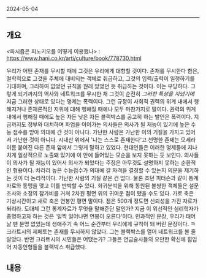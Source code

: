 

2024-05-04

----


## 개요
<파시즘은 피노키오를 어떻게 이용했나> : https://www.hani.co.kr/arti/culture/book/778730.html

우리가 어떤 존재를 무시할 때에 그것은 우리에게 대항할 것이다. 존재를 무시한다 함은, 철학적으로 그것을 주체에 대비되는 객체로 취급하고, 그것의 입력/출력이 일정하기를 기대하며, 그리하여 없었던 규칙을 원래 있었던 듯 취급하는 것이다. 이는 부당하다. 그렇게 되기까지의 역사와 네트워크를 무시한 채 그것이 순전히 *그러한 특성을 지녔기에* 지금 그러한 상태로 있다는 명제는 폭력이다. 그런 규정이 사회적 권력의 위계 내에서 행해지거나 존재론적인 지위에 대해 행해질 때에나 모두 마찬가지로 말이다. 권력의 위계 내에서 행해질 때에도 높은 자든 낮은 자든 블랙박스를 공고히 하는 발언은 폭력이다. 지금까지도 정부와 대치하며 파업을 이어가는 의사들은 의사가 될 재능이 있기에 높은 수능 점수를 받아 의대에 간 것이 아니다. 가난한 사람은 가난한 이의 기질을 가지고 있어서 가난한 것이 아니다. 시내산 위에서 '나는 스스로 존재한다'고 천명한 존재는 모세라 이름 붙여진 다른 존재 앞에서 그렇게 말하고 있었다. 현대인들은 이러한 명제들에 지나치게 일상적으로 노출돼 있기에 이 안에 들어있는 모순을 보지 못하는 듯 보인다. 의사들이 의사가 될 재능이 있어서 의사가 되었다는 주장은 아무것도 설명하지 못하는 순환적인 형용이다. 차라리 높은 수능점수가 의대에 갈 자격을 결정할 수 있는지 의문을 제기하는 것이 더 논리적이다. 가난한 사람의 기질 같은 건 없다. 물론 조던 피터슨과 같이 통계자료와 동맹을 맺고 이를 반박할 수 있다. 회귀분석을 위해 동원된 불쌍한 객체들은 설문조사와 소정의 참가비를 거쳐 2차원 평면 위의 귀여운 점이 됐을 수도 있다. 가로 축은 기상시간이고 새로 축은 연봉인 평면 말이다. 점은 500개 정도면 신뢰성을 가진 자료가 되리라. 도대체 그런 통계자료가 무엇을 말해준단 말인가? 지금 이 위선적인 심리학자가 증명하고자 하는 것은 '일찍 일어나면 연봉이 오른다'이다. 인과적인 문장, 우리가 태어날 땐 분명 없었는데 생애주기 속 어느 순간부터 우리에게 규칙이 돼 버린 문장이다. ㅋ
크라트시의 제페토는 존재를 무시하지 않았다. 그는 블랙박스를 열어 네트워크를 볼 줄 알았다. 반면 크라트시의 시민들은 어땠는가? 그들은 연금술사들의 오만한 확신에 힘입어 자동인형들을 블랙박스 취급했다. 

## 내용
